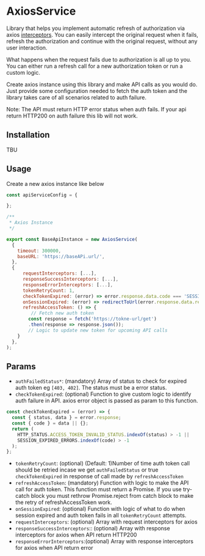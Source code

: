 # AxiosService

Library that helps you implement automatic refresh of authorization via axios [interceptors](https://github.com/axios/axios#interceptors). You can easily intercept the original request when it fails, refresh the authorization and continue with the original request, without any user interaction.

What happens when the request fails due to authorization is all up to you. You can either run a refresh call for a new authorization token or run a custom logic.

Create axios instance using this library and make API calls as you would do. Just provide some configuration needed to fetch the auth token and the library takes care of all scenarios related to auth failure.

Note: The API must return HTTP error status when auth fails. If your api return HTTP200 on auth failure this lib will not work.

## Installation

TBU

## Usage

Create a new axios instance like below

```js
const apiServiceConfig = {

};

/**
 * Axios Instance
 */

export const BaseApiInstance = new AxiosService(
  {
    timeout: 300000,
    baseURL: 'https://baseAPi.url/',
  },
  {
	  requestInterceptors: [...],
	  responseSuccessInterceptors: [...],
	  responseErrorInterceptors: [...],
	  tokenRetryCount: 1,
	  checkTokenExpired: (error) => error.response.data.code === 'SESSION_EXPIRED'
	  onSessionExpired: (error) => redirectToUrl(error.response.data.redirectUrl)
	  refreshAccessToken: () => {
		 // Fetch new auth token
		const response = fetch('https://tokne-url/get')
		.then(response => response.json());
		// Logic to update new token for upcoming API calls
	}
  },
);
```

## Params

- `authFailedStatus*`: (mandatory) Array of status to check for expired auth token eg `[403, 402]`. The status must be a error status.
- `checkTokenExpired`: (optional) Function to give custom logic to identify auth failure in API. axios error object is passed as param to this function.

```js
const checkTokenExpired = (error) => {
  const { status, data } = error.response;
  const { code } = data || {};
  return (
    HTTP_STATUS.ACCESS_TOKEN_INVALID_STATUS.indexOf(status) > -1 ||
    SESSION_EXPIRED_ERRORS.indexOf(code) > -1
  );
};
```

- `tokenRetryCount`: (optional) (Default: 1)Number of time auth token call should be retried incase we get `authFailedStatus` or true `checkTokenExpired` in response of call made by `refreshAccessToken`
- `refreshAccessToken`: (mandatory) Function with logic to make the API call for auth token. This function must return a Promise. If you use try-catch block you must rethrow Promise.reject from catch block to make the retry of refreshAccessToken work.
- `onSessionExpired`: (optional) Function with logic of what to do when session expired and auth token fails in all `tokenRetryCount` attempts.
- `requestInterceptors`: (optional) Array with request interceptors for axios
- `responseSuccessInterceptors`:: (optional) Array with response interceptors for axios when API return HTTP200
- `responseErrorInterceptors`:(optional) Array with response interceptors for axios when API return error
